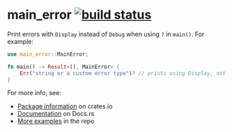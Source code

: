 # main_error [![build status](https://travis-ci.com/danleh/main_error.svg?branch=master)](https://travis-ci.com/danleh/main_error)

Print errors with `Display` instead of `Debug` when using `?` in `main()`. For example:

```Rust
use main_error::MainError;

fn main() -> Result<(), MainError> {
    Err("string or a custom error type")? // prints using Display, not Debug
}
```

For more info, see: 
- [Package information](https://crates.io/crates/main_error) on crates.io
- [Documentation](https://docs.rs/main_error/)  on Docs.rs
- [More examples](https://github.com/danleh/main_error/tree/master/examples)  in the repo